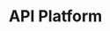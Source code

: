 ---
codehost: https://github.com/https://github.com/api-platform/api-platform
logohandle: api-platform
sort: api-platform
title: API Platform
twitter: https://x.com/ApiPlatform
website: https://api-platform.com/
---
